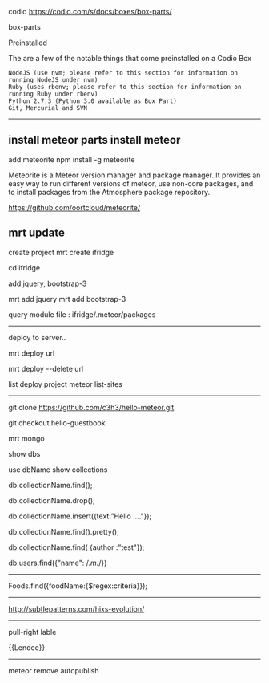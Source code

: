 codio
	https://codio.com/s/docs/boxes/box-parts/

box-parts


Preinstalled

The are a few of the notable things that come preinstalled on a Codio Box

	NodeJS (use nvm; please refer to this section for information on running NodeJS under nvm)
	Ruby (uses rbenv; please refer to this section for information on running Ruby under rbenv)
	Python 2.7.3 (Python 3.0 available as Box Part)
	Git, Mercurial and SVN
----------------------------------------
install meteor
	parts install meteor
----------------------------------------
add meteorite 
	npm install -g meteorite


Meteorite is a Meteor version manager and package manager. 
It provides an easy way to run different versions of meteor, use non-core packages, and to install packages from the Atmosphere package repository.

https://github.com/oortcloud/meteorite/

mrt update
-----------------------------------------
create project
	mrt create ifridge

cd ifridge

add jquery, bootstrap-3

mrt add jquery
mrt add bootstrap-3

query module
 file : ifridge/.meteor/packages

-----------------------------------------

deploy to server..

mrt deploy url

mrt deploy --delete url


list deploy project
 meteor list-sites

---------------------------

git clone https://github.com/c3h3/hello-meteor.git

git checkout hello-guestbook



mrt mongo


show dbs

use dbName
show collections

db.collectionName.find();


db.collectionName.drop();

db.collectionName.insert({text:”Hello …."});




db.collectionName.find().pretty();

db.collectionName.find( {author :”test"}); 


db.users.find({"name": /.*m.*/})




----------------
Foods.find({foodName:{$regex:criteria}});


------------------------------
http://subtlepatterns.com/hixs-evolution/

--------------------------
pull-right 
lable
<div class="lendee pull-right label {{LendClass}}">
				{{Lendee}}</div>
		
        
-------------------------
meteor remove autopublish